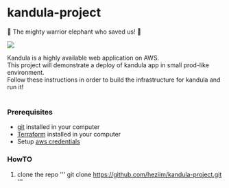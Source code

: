 # kandula-project

:elephant: The mighty warrior elephant who saved us! :elephant:

<img src="https://media.giphy.com/media/c5iMjFfrUFpza/giphy.gif" />

Kandula is a highly available web application on AWS.<br>
This project will demonstrate a deploy of kandula app in small prod-like environment.<br>
Follow these instructions in order to build the infrastructure for kandula and run it!<br><br>

### Prerequisites

* [git](https://git-scm.com/downloads) installed in your computer
* [Terraform](https://learn.hashicorp.com/tutorials/terraform/install-cli) installed in your computer
* Setup [aws credentials](https://docs.aws.amazon.com/sdk-for-java/v1/developer-guide/setup-credentials.html)

### HowTO
1. clone the repo 
'''
git clone https://github.com/heziim/kandula-project.git
'''

